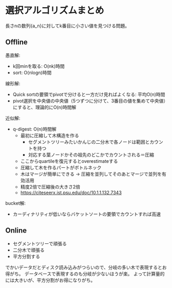 # 選択アルゴリズムまとめ

長さnの数列{a_n}に対してk番目に小さい値を見つける問題。

## Offline

愚直解:
- k回minを取る: O(nk)時間
- sort: O(nlogn)時間

線形解:
- Quick sortの要領でpivotで分けると一方だけ見ればよくなる: 平均O(n)時間
- pivot選択を中央値の中央値（5つずつに分けて、3番目の値を集めて中央値）にすると、理論的にO(n)時間解

近似解:
- q-digest: O(n)時間解
  - 最初に圧縮して木構造を作る
    - セグメントツリーみたいかんじの二分木で各ノードは範囲とカウントを持つ
    - 対応する葉ノードかその祖先のどこかでカウントされる＝圧縮
  - ここからquartileを復元するとoverestimateする
  - 圧縮して木を作るパートがボトルネック
  - 木はマージが簡単にできる -> 圧縮を並列してそのあとマージで並列を有効活用
  - 精度2倍で圧縮後の大きさ2倍
  - https://citeseerx.ist.psu.edu/doc/10.1.1.132.7343

bucket解:
- カーディナリティが低いならバケットソートの要領でカウントすれば高速

## Online

- セグメントツリーで頑張る
- 二分木で頑張る
- 平方分割する

でかいデータだとディスク読み込みがつらいので、分岐の多い木で表現するとお得がち。
データベースで表現するのも分岐が少ないほうが楽。
よって計算量的には大きいが、平方分割がお得になりがち。
  